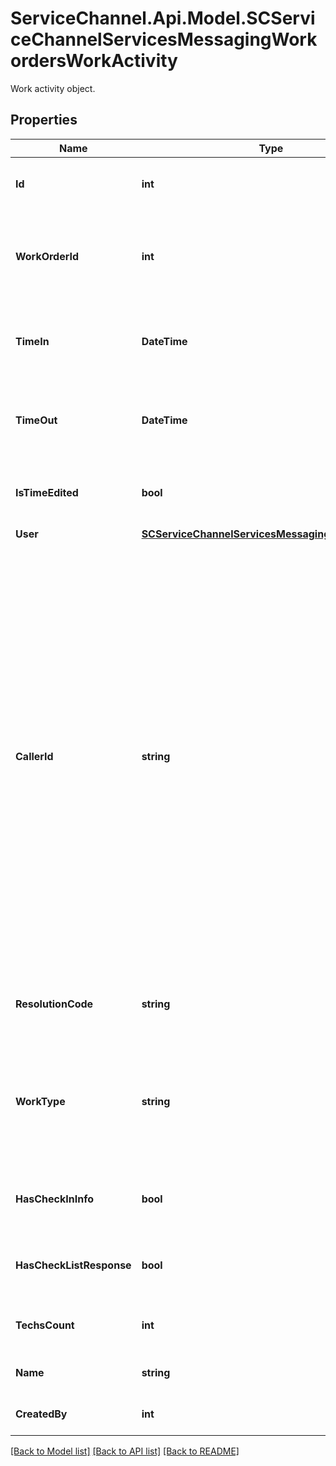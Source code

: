 # ServiceChannel.Api.Model.SCServiceChannelServicesMessagingWorkordersWorkActivity
Work activity object.

## Properties

Name | Type | Description | Notes
------------ | ------------- | ------------- | -------------
**Id** | **int** | The unique numeric identifier of the work activity. | [optional] 
**WorkOrderId** | **int** | The unique numeric identifier of the work order for which the work activity was reported. | [optional] 
**TimeIn** | **DateTime** | The date and time when the technician started work on the service request. | [optional] 
**TimeOut** | **DateTime** | The date and time when the technician finished work on the service request. | [optional] 
**IsTimeEdited** | **bool** | Indicates if the time of the labor performed was modified. | [optional] [default to false]
**User** | [**SCServiceChannelServicesMessagingUsersUserInfo**](SCServiceChannelServicesMessagingUsersUserInfo.md) |  | [optional] 
**CallerId** | **string** | Possible values:              a) The GPS coordinates of the location where the technician performed the most recent action — either check-in or check-out — via the ServiceChannel Provider mobile app.              b) The phone number of the technician from which they performed the most recent action — either check-in or check-out — using the IVR (Interactive Voice Response) system.              c) Null value if the work activity was entered manually. | [optional] 
**ResolutionCode** | **string** | The most recent status assigned to the work order by the technician. | [optional] 
**WorkType** | **string** | The type of activity performed: *Repair* or *Travel*. Other values may be returned if custom types are set up for the subscriber. | [optional] 
**HasCheckInInfo** | **bool** | Indicates if a check-in was performed for the work activity. | [optional] [default to false]
**HasCheckListResponse** | **bool** | Indicates if the technician answered checklist questions. | [optional] [default to false]
**TechsCount** | **int** | The number of technicians who performed the work. | [optional] 
**Name** | **string** | The technician performed the work. | [optional] 
**CreatedBy** | **int** | The user who created the labor. | [optional] 

[[Back to Model list]](../README.md#documentation-for-models) [[Back to API list]](../README.md#documentation-for-api-endpoints) [[Back to README]](../README.md)

